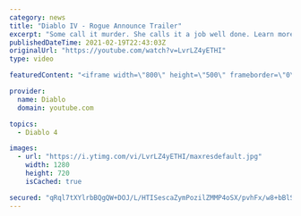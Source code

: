 ```yaml
---
category: news
title: "Diablo IV - Rogue Announce Trailer"
excerpt: "Some call it murder. She calls it a job well done. Learn more at Diablo4.com The Rogue is the newest addition to the Diablo IV campfire, combining range and ..."
publishedDateTime: 2021-02-19T22:43:03Z
originalUrl: "https://youtube.com/watch?v=LvrLZ4yETHI"
type: video

featuredContent: "<iframe width=\"800\" height=\"500\" frameborder=\"0\" src=\"https://www.youtube.com/embed/LvrLZ4yETHI\" allow=\"accelerometer; autoplay; encrypted-media; gyroscope; picture-in-picture\" allowfullscreen></iframe>"

provider:
  name: Diablo
  domain: youtube.com

topics:
  - Diablo 4

images:
  - url: "https://i.ytimg.com/vi/LvrLZ4yETHI/maxresdefault.jpg"
    width: 1280
    height: 720
    isCached: true

secured: "qRql7tXYlrbBQgQW+DOJ/L/HTISescaZymPozilZMMP4oSX/pvhFx/w8+bBlSK4DQdkfXRJEUWQ7lEeFKGGOQr+E93VFk2ZKukmGhxcO7GefVebkXN68EdiDxP9XbXV8aM6PAG4ncdFDsYSoBbn6e2RC9TWVEeZ7zUfUIjiQqrCIlJpMQOcdT6kQzabVjI0YxG9XJMkQySrV4A7cX7ux0a6j+6vdNz8Ulxf+lmLav4X+hZMlOHO3VWNovaMOk+dJFWhqtQVoTtOu0n1/a0lDQ29sesGWT3NMxJGUeAtwWQ7E1RYiXSonbdJ+7VvGpkVSN7fHr7yduxn5EBVaI5dSvAACthljJ6ycUTydoHmhnU6Gc07K9o/mSw/jrLwhkLx3MYrdIBXi85Kls7Y3Gg87Su/lOPmQm0IQfOiZQfH384ChX/Fifqe/gDMxk4arlRUs;TbrMFJ0Ng083/gi4hAcIEg=="
---
```


